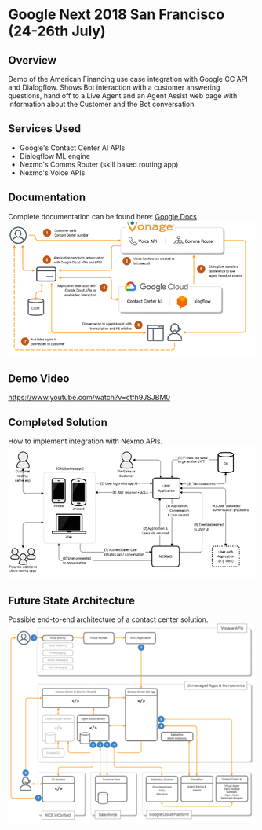 # Google Next 2018 San Francisco (24-26th July)

## Overview
Demo of the American Financing use case integration with Google CC API and Dialogflow. Shows Bot interaction with a customer answering questions, hand off to a Live Agent and an Agent Assist web page with information about the Customer and the Bot conversation.

## Services Used
- Google's Contact Center AI APIs
- Dialogflow ML engine
- Nexmo's Comms Router (skill based routing app)
- Nexmo's Voice APIs

## Documentation
Complete documentation can be found here: [Google Docs](https://docs.google.com/document/d/1joa__7w1CWHCygXKD8Qb2Cgr5D0o7N23Ff6i869hKOA/edit#)
![Google Next demo flow diagram](google_ccai_demo_flow.png)

## Demo Video
https://www.youtube.com/watch?v=ctfh9JSJBM0

## Completed Solution
How to implement integration with Nexmo APIs.
![Nexmo API integration](google_ccai_nexmo_api_integration.png)

## Future State Architecture
Possible end-to-end architecture of a contact center solution.
![Platform architecture](google_ccai_platform_architecture.png)
